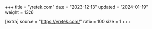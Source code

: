 +++
title = "yretek.com"
date = "2023-12-13"
updated = "2024-01-19"
weight = 1326

[extra]
source = "https://yretek.com/"
ratio = 100
size = 1
+++
